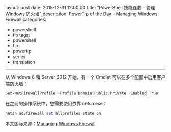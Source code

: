 ﻿layout: post
date: 2015-12-31 12:00:00
title: "PowerShell 技能连载 - 管理 Windows 防火墙"
description: PowerTip of the Day - Managing Windows Firewall
categories:
- powershell
- tip
tags:
- powershell
- tip
- powertip
- series
- translation
---
从 Windows 8 和 Server 2012 开始，有一个 Cmdlet 可以在多个配置中启用客户端防火墙：

```powershell
Set-NetFirewallProfile -Profile Domain,Public,Private -Enabled True
```

在之前的操作系统中，您需要使用依靠 netsh.exe：

```powershell
netsh advfirewall set allprofiles state on
```

<!--more-->
本文国际来源：[Managing Windows Firewall](http://community.idera.com/powershell/powertips/b/tips/posts/managing-windows-firewall)
